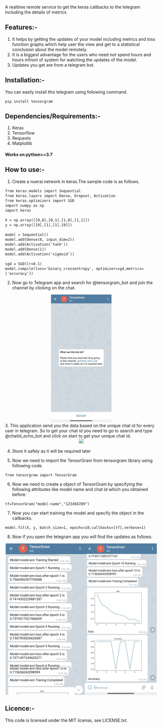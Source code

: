 A realtime remote service to get the keras callbacks to the telegram including the details of metrics 

## Features:-

1. It helps by getting the updates of your model including metrics and loss function graphs which help user the view and get to a statistical conclusion about the model remotely.
2. It is a biggest advantage for the users who need not spend hours and hours infront of system for watching the updates of the model.
3. Updates you get are from a telegram bot.

## Installation:-

You can easily install this telegram using following command.
```
pip install tensorgram
```
## Dependencies/Requirements:-

1. Keras
2. Tensorflow
3. Requests
4. Matplotlib

#### Works on python>=3.7

## How to use:-

1. Create a nueral network in keras.The sample code is as follows.
```
from keras.models import Sequential
from keras.layers import Dense, Dropout, Activation
from keras.optimizers import SGD
import numpy as np 
import keras

X = np.array([[0,0],[0,1],[1,0],[1,1]])
y = np.array([[0],[1],[1],[0]])

model = Sequential()
model.add(Dense(8, input_dim=2))
model.add(Activation('tanh'))
model.add(Dense(1))
model.add(Activation('sigmoid'))

sgd = SGD(lr=0.1)
model.compile(loss='binary_crossentropy', optimizer=sgd,metrics=['accuracy'])

```

2. Now go to Telegram app and search for @tensorgram_bot and join the channel by clicking on the chat.
<center><img src="Images/start.jpeg" width=200px></center>
3. This application send you the data based on the unique chat id for every user in telegram. So to get your chat id you need to go to search and type @chatid_echo_bot and click on start to get your unique chat id.
<center><img src="https://github.com/ksdkamesh99/TensorGram/blob/main/Images/chatid.jpeg" width=200px></center>


4. Store it safely as it will be required later

5. Now we need to import the TensorGram from tensorgram library using following code.

```
from tensorgram import TensorGram
```

6. Now we need to create a object of TensorGram by specifying the following attributes like model name and chat id which you obtained before.

```
tf=TensorGram("model-name","123456789")
```

7. Now you can start training the model and specify the object in the callbacks.

```
model.fit(X, y, batch_size=1, epochs=10,callbacks=[tf],verbose=1)
```

8. Now if you open the telegram app you will find the updates as follows.

<center><img src="Images/merged.png" width=500px float="left"></center>




## Licence:-

This code is licensed under the MIT license, see LICENSE.txt.

